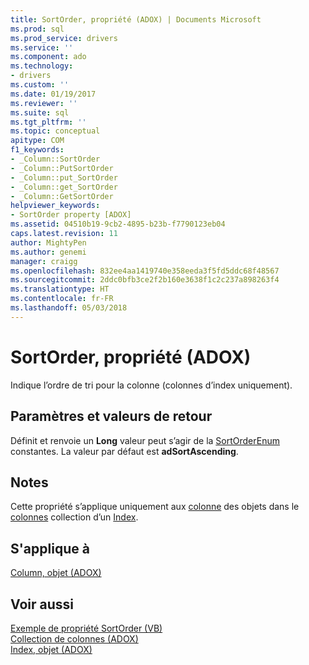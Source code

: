```yaml
---
title: SortOrder, propriété (ADOX) | Documents Microsoft
ms.prod: sql
ms.prod_service: drivers
ms.service: ''
ms.component: ado
ms.technology:
- drivers
ms.custom: ''
ms.date: 01/19/2017
ms.reviewer: ''
ms.suite: sql
ms.tgt_pltfrm: ''
ms.topic: conceptual
apitype: COM
f1_keywords:
- _Column::SortOrder
- _Column::PutSortOrder
- _Column::put_SortOrder
- _Column::get_SortOrder
- _Column::GetSortOrder
helpviewer_keywords:
- SortOrder property [ADOX]
ms.assetid: 04510b19-9cb2-4895-b23b-f7790123eb04
caps.latest.revision: 11
author: MightyPen
ms.author: genemi
manager: craigg
ms.openlocfilehash: 832ee4aa1419740e358eeda3f5fd5ddc68f48567
ms.sourcegitcommit: 2ddc0bfb3ce2f2b160e3638f1c2c237a898263f4
ms.translationtype: HT
ms.contentlocale: fr-FR
ms.lasthandoff: 05/03/2018
---
```

# <a name="sortorder-property-adox"></a>SortOrder, propriété (ADOX)
Indique l’ordre de tri pour la colonne (colonnes d’index uniquement).  
  
## <a name="settings-and-return-values"></a>Paramètres et valeurs de retour  
 Définit et renvoie un **Long** valeur peut s’agir de la [SortOrderEnum](../../../ado/reference/adox-api/sortorderenum.md) constantes. La valeur par défaut est **adSortAscending**.  
  
## <a name="remarks"></a>Notes  
 Cette propriété s’applique uniquement aux [colonne](../../../ado/reference/adox-api/column-object-adox.md) des objets dans le [colonnes](../../../ado/reference/adox-api/columns-collection-adox.md) collection d’un [Index](../../../ado/reference/adox-api/index-object-adox.md).  
  
## <a name="applies-to"></a>S'applique à  
 [Column, objet (ADOX)](../../../ado/reference/adox-api/column-object-adox.md)  
  
## <a name="see-also"></a>Voir aussi  
 [Exemple de propriété SortOrder (VB)](../../../ado/reference/adox-api/sortorder-property-example-vb.md)   
 [Collection de colonnes (ADOX)](../../../ado/reference/adox-api/columns-collection-adox.md)   
 [Index, objet (ADOX)](../../../ado/reference/adox-api/index-object-adox.md)
